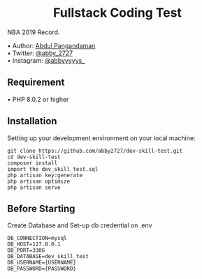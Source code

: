 <h1 align="center">Fullstack Coding Test</h1>

<p align="justify">NBA 2019 Record.</p>
•   Author: <a href="https://abby2727.github.io/my-portfolio/"> Abdul Pangandaman </a> <br>
•   Twitter: <a href="https://twitter.com/abby_2727"> @abby_2727 </a> <br>
•   Instagram: <a href="https://www.instagram.com/abbyyyyys_/"> @abbyyyyys_ </a> <br>

## Requirement
•   PHP 8.0.2 or higher

## Installation
Setting up your development environment on your local machine:
```
git clone https://github.com/abby2727/dev-skill-test.git
cd dev-skill-test
composer install
import the dev_skill_test.sql
php artisan key:generate
php artisan optimize
php artisan serve
```
## Before Starting

Create Database and Set-up db credential on .env
```
DB_CONNECTION=mysql
DB_HOST=127.0.0.1
DB_PORT=3306
DB_DATABASE=dev_skill_test
DB_USERNAME={USERNAME}
DB_PASSWORD={PASSWORD}
```

